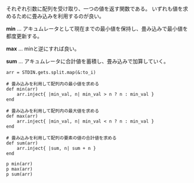 それぞれ引数に配列を受け取り、一つの値を返す関数である。
いずれも値を求めるために畳み込みを利用するのが良い。

**min** ... アキュムレータとして現在までの最小値を保持し、畳み込みで最小値を都度更新する。

**max** ... minと逆にすれば良い。

**sum** ... アキュムレータに合計値を蓄積し、畳み込みで加算していく。

```
arr = STDIN.gets.split.map(&:to_i)

# 畳み込みを利用して配列内の最小値を求める
def min(arr)
    arr.inject{ |min_val, n| min_val > n ? n : min_val }
end

# 畳み込みを利用して配列内の最大値を求める
def max(arr)
    arr.inject{ |min_val, n| min_val < n ? n : min_val }
end

# 畳み込みを利用して配列の要素の値の合計値を求める
def sum(arr)
    arr.inject{ |sum, n| sum + n }
end

p min(arr)
p max(arr)
p sum(arr)
```

